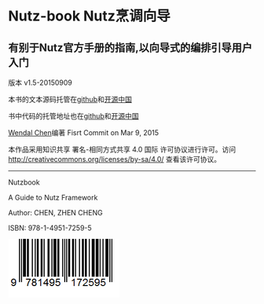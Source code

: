 # Nutz-book Nutz烹调向导

## 有别于Nutz官方手册的指南,以向导式的编排引导用户入门

版本 v1.5-20150909

本书的文本源码托管在[github](https://github.com/wendal/nutz-book)和[开源中国](http://git.oschina.net/wendal/nutz-book)

书中代码的托管地址也在[github](https://github.com/wendal/nutz-book-project)和[开源中国](http://git.oschina.net/wendal/nutz-book-project)

[Wendal Chen](http://wendal.net)编著 Fisrt Commit on Mar 9, 2015

本作品采用知识共享 署名-相同方式共享 4.0 国际 许可协议进行许可。访问 http://creativecommons.org/licenses/by-sa/4.0/ 查看该许可协议。

--------------------------------------------------

Nutzbook

A Guide to Nutz Framework

Author: CHEN, ZHEN CHENG

ISBN: 978-1-4951-7259-5

![ISBN](isbn.png)
